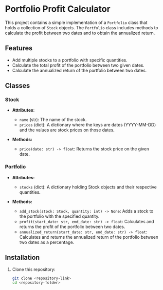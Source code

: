 # Portfolio Profit Calculator

This project contains a simple implementation of a `Portfolio` class that holds a collection of `Stock` objects. The `Portfolio` class includes methods to calculate the profit between two dates and to obtain the annualized return.

## Features

- Add multiple stocks to a portfolio with specific quantities.
- Calculate the total profit of the portfolio between two given dates.
- Calculate the annualized return of the portfolio between two dates.

## Classes

### Stock

- **Attributes:**

  - `name` (str): The name of the stock.
  - `prices` (dict): A dictionary where the keys are dates (YYYY-MM-DD) and the values are stock prices on those dates.

- **Methods:**
  - `price(date: str) -> float`: Returns the stock price on the given date.

### Portfolio

- **Attributes:**

  - `stocks` (dict): A dictionary holding Stock objects and their respective quantities.

- **Methods:**
  - `add_stock(stock: Stock, quantity: int) -> None`: Adds a stock to the portfolio with the specified quantity.
  - `profit(start_date: str, end_date: str) -> float`: Calculates and returns the profit of the portfolio between two dates.
  - `annualized_return(start_date: str, end_date: str) -> float`: Calculates and returns the annualized return of the portfolio between two dates as a percentage.

## Installation

1. Clone this repository:
   ```bash
   git clone <repository-link>
   cd <repository-folder>
   ```
